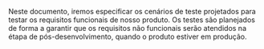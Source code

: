 Neste documento, iremos especificar os cenários de teste projetados para testar os requisitos funcionais de nosso produto. Os testes são planejados de forma a garantir que os requisitos não funcionais serão atendidos na étapa de pós-desenvolvimento, quando o produto estiver em produção.

# 